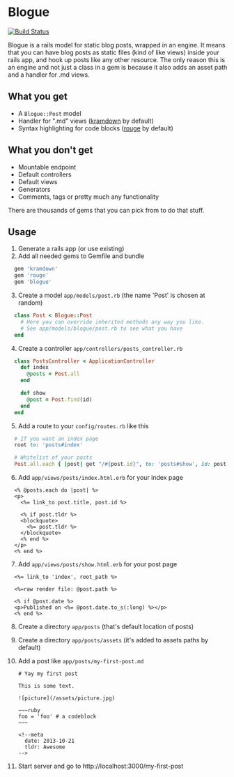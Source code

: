 # Blogue

[![Build Status](https://api.travis-ci.org/maxim/blogue.png)](https://travis-ci.org/maxim/blogue)

Blogue is a rails model for static blog posts, wrapped in an engine. It means that you can have blog posts as static files (kind of like views) inside your rails app, and hook up posts like any other resource. The only reason this is an engine and not just a class in a gem is because it also adds an asset path and a handler for .md views.

## What you get

* A `Blogue::Post` model
* Handler for ".md" views ([kramdown](https://github.com/gettalong/kramdown/) by default)
* Syntax highlighting for code blocks ([rouge](https://github.com/jayferd/rouge) by default)

## What you don't get

* Mountable endpoint
* Default controllers
* Default views
* Generators
* Comments, tags or pretty much any functionality

There are thousands of gems that you can pick from to do that stuff.

## Usage

1. Generate a rails app (or use existing)
2. Add all needed gems to Gemfile and bundle
  ~~~ruby
    gem 'kramdown'
    gem 'rouge'
    gem 'blogue'
  ~~~

3. Create a model `app/models/post.rb` (the name 'Post' is chosen at random)
  ~~~ruby
    class Post < Blogue::Post
      # Here you can override inherited methods any way you like.
      # See app/models/blogue/post.rb to see what you have
    end
  ~~~

4. Create a controller `app/controllers/posts_controller.rb`
  ~~~ruby
    class PostsController < ApplicationController
      def index
        @posts = Post.all
      end

      def show
        @post = Post.find(id)
      end
    end
  ~~~

5. Add a route to your `config/routes.rb` like this
  ~~~ruby
    # If you want an index page
    root to: 'posts#index'

    # Whitelist of your posts
    Post.all.each { |post| get "/#{post.id}", to: 'posts#show', id: post.id }
  ~~~

6. Add `app/views/posts/index.html.erb` for your index page
  ~~~erb
    <% @posts.each do |post| %>
    <p>
      <%= link_to post.title, post.id %>

      <% if post.tldr %>
      <blockquote>
        <%= post.tldr %>
      </blockquote>
      <% end %>
    </p>
    <% end %>
  ~~~

7. Add `app/views/posts/show.html.erb` for your post page
  ~~~erb
    <%= link_to 'index', root_path %>

    <%=raw render file: @post.path %>

    <% if @post.date %>
    <p>Published on <%= @post.date.to_s(:long) %></p>
    <% end %>
  ~~~

8. Create a directory `app/posts` (that's default location of posts)
9. Create a directory `app/posts/assets` (it's added to assets paths by default)
10. Add a post like `app/posts/my-first-post.md`

        # Yay my first post

        This is some text.

        ![picture](/assets/picture.jpg)

        ~~~ruby
        foo = 'foo' # a codeblock
        ~~~

        <!--meta
          date: 2013-10-21
          tldr: Awesome
        -->

11. Start server and go to http://localhost:3000/my-first-post
